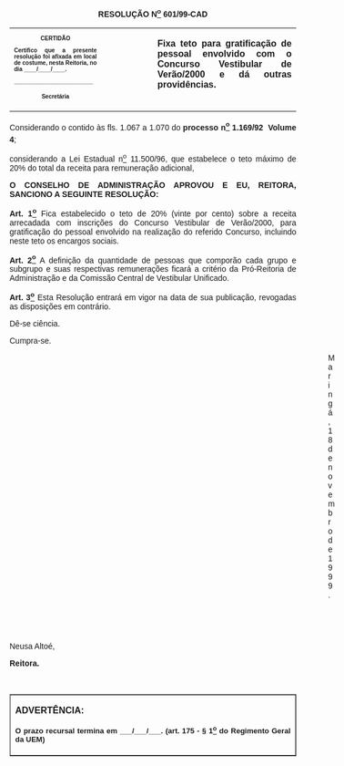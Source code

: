 <BODY>

<B><FONT FACE="Arial"><P ALIGN="CENTER">RESOLU&Ccedil;&Atilde;O  N<U><SUP>o</U></SUP> 601/99-CAD</P>
</B><P ALIGN="JUSTIFY"></P></FONT>
<TABLE CELLSPACING=0 BORDER=0 CELLPADDING=7 WIDTH=621>
<TR><TD WIDTH="32%" VALIGN="TOP">
<B><FONT FACE="Arial" SIZE=1><P ALIGN="CENTER">CERTID&Atilde;O</P>
<P ALIGN="JUSTIFY">   Certifico que a presente resolu&ccedil;&atilde;o foi afixada em local de costume, nesta Reitoria, no dia ____/____/____.</P>
<P ALIGN="JUSTIFY"></P>
<P ALIGN="JUSTIFY">_________________________</P>
<P ALIGN="CENTER">Secret&aacute;ria</B></FONT></TD>
<TD WIDTH="18%" VALIGN="TOP">&nbsp;</TD>
<TD WIDTH="50%" VALIGN="TOP">
<B><FONT FACE="Arial"><P ALIGN="JUSTIFY">Fixa teto para gratifica&ccedil;&atilde;o de pessoal envolvido com o Concurso Vestibular de Ver&atilde;o/2000 e d&aacute; outras provid&ecirc;ncias.</B></FONT></TD>
</TR>
</TABLE>

<FONT FACE="Arial"><P ALIGN="JUSTIFY"></P>
<P ALIGN="JUSTIFY">&#9;Considerando   o  contido  &agrave;s fls. 1.067 a 1.070 do <B>processo n<U><SUP>o</U></SUP> 1.169/92  Volume 4</B>;</P>
<P ALIGN="JUSTIFY">&#9;considerando a Lei Estadual n<U><SUP>o</U></SUP> 11.500/96, que estabelece o teto m&aacute;ximo de 20% do total da receita para remunera&ccedil;&atilde;o adicional,</P>
<B><P ALIGN="JUSTIFY"></P>
<P ALIGN="JUSTIFY">O CONSELHO DE ADMINISTRA&Ccedil;&Atilde;O APROVOU E EU, REITORA, SANCIONO A SEGUINTE RESOLU&Ccedil;&Atilde;O:</P>
<P ALIGN="JUSTIFY"></P>
<P ALIGN="JUSTIFY">&#9;Art. 1<U><SUP>o</U></SUP> </B>Fica estabelecido o teto de 20% (vinte por cento) sobre a receita arrecadada com inscri&ccedil;&otilde;es do Concurso Vestibular de Ver&atilde;o/2000, para gratifica&ccedil;&atilde;o do pessoal envolvido na realiza&ccedil;&atilde;o do referido Concurso, incluindo neste teto os encargos sociais.</P>
<P ALIGN="JUSTIFY">&#9;<B>Art. 2<U><SUP>o</B></U></SUP> A defini&ccedil;&atilde;o da quantidade de pessoas que compor&atilde;o cada grupo e subgrupo e suas respectivas remunera&ccedil;&otilde;es ficar&aacute; a crit&eacute;rio da Pr&oacute;-Reitoria de Administra&ccedil;&atilde;o e da Comiss&atilde;o Central de Vestibular Unificado.</P>
<B><P ALIGN="JUSTIFY">Art. 3<U><SUP>o</U></SUP> </B>Esta Resolu&ccedil;&atilde;o entrar&aacute; em vigor na data de sua publica&ccedil;&atilde;o, revogadas as disposi&ccedil;&otilde;es em contr&aacute;rio.</P>
<P ALIGN="JUSTIFY">D&ecirc;-se ci&ecirc;ncia.</P>
<P ALIGN="JUSTIFY">Cumpra-se.</P>
<P ALIGN="JUSTIFY"></P><DIR>
<DIR>
<DIR>
<DIR>
<DIR>
<DIR>
<DIR>
<DIR>
<DIR>
<DIR>
<DIR>
<DIR>
<DIR>
<DIR>

<P ALIGN="JUSTIFY">Maring&aacute;, 18 de novembro de 1999.</P>
<P ALIGN="JUSTIFY"></P>
<P ALIGN="JUSTIFY">&nbsp;</P>
<P ALIGN="JUSTIFY">&nbsp;</P></DIR>
</DIR>
</DIR>
</DIR>
</DIR>
</DIR>
</DIR>
</DIR>
</DIR>
</DIR>
</DIR>
</DIR>
</DIR>
</DIR>

<P ALIGN="JUSTIFY">&#9;&#9;&#9;&#9;&#9;&#9;&#9;Neusa Alto&eacute;,</P>
<P ALIGN="JUSTIFY">&#9;&#9;&#9;&#9;&#9;&#9;&#9;<B>Reitora.</P>
<P ALIGN="JUSTIFY"></P>
<P ALIGN="JUSTIFY">&nbsp;</P></B></FONT>
<TABLE BORDER CELLSPACING=1 CELLPADDING=4 WIDTH=212>
<TR><TD VALIGN="TOP">
<B><FONT FACE="Arial"><P> ADVERT&Ecirc;NCIA:</P>
</FONT><FONT FACE="Arial" SIZE=2><P ALIGN="JUSTIFY">O prazo recursal termina em ___/___/___. (art. 175 - § 1<U><SUP>o</U></SUP> do Regimento Geral da UEM)</B></FONT></TD>
</TR>
</TABLE>

<FONT FACE="Arial"><P ALIGN="JUSTIFY"></P>
<B><P ALIGN="JUSTIFY">&nbsp;</P></B></FONT></BODY>
